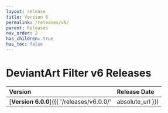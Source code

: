 ```yaml
---
layout: release
title: Version 6
permalink: /releases/v6/
parent: Releases
nav_order: 2
has_children: true
has_toc: false
---
```


# DeviantArt Filter v6 Releases

| Version                                                       | Release Date     |
| :------------------------------------------------------------ | :--------------- |
| [**Version 6.0.0**]({{ '/releases/v6.0.0/' | absolute_url }}) | May 7, 2020      |
